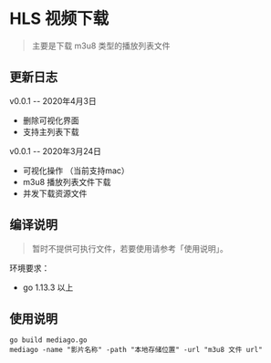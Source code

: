 HLS 视频下载
========

> 主要是下载 m3u8 类型的播放列表文件

更新日志
----
v0.0.1 -- 2020年4月3日
- 删除可视化界面
- 支持主列表下载

v0.0.1 -- 2020年3月24日

- 可视化操作 （当前支持mac）
- m3u8 播放列表文件下载
- 并发下载资源文件

编译说明
----
> 暂时不提供可执行文件，若要使用请参考「使用说明」。

环境要求：
- go 1.13.3 以上


使用说明
----

```shell
go build mediago.go
mediago -name "影片名称" -path "本地存储位置" -url "m3u8 文件 url" 
```






